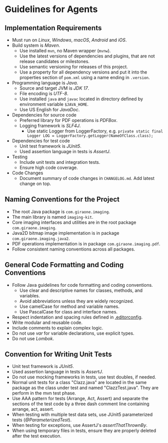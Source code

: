 # Guidelines for Agents

## Implementation Requirements

- Must run on *Linux*, *Windows*, *macOS*, *Android* and *iOS*.
- Build system is *Maven*.
  - Use installed `mvn`, no Maven wrapper (`mvnw`).
  - Use the latest versions of dependencies and plugins, that are not release candidates or milestones.
  - Use semantic versioning for releases of this project.
  - Use a property for all dependency versions and put it into the properties section of `pom.xml` using a name ending in `.version`.
- Programming language is *Java*.
  - Source and target JVM is *JDK 17*.
  - File encoding is *UTF-8*.
  - Use installed `java` and `javac` located in directory defined by environment variable `$JAVA_HOME`.
  - Use US English for *JavaDoc*.
- Dependencies for source code
  - Preferred library for PDF operations is *PDFBox*.
  - Logging framework is *SLF4J*.
    - Use static Logger from LoggerFactory, e.g. `private static final Logger LOG = LoggerFactory.getLogger(NameOfClass.class);`
- Dependencies for test code
  - Unit test framework is *JUnit5*.
  - Used assertion language in tests is *AssertJ*.
- Testing
  - Include unit tests and integration tests.
  - Ensure high code coverage.
- Code Changes
  - Document summary of code changes in `CHANGELOG.md`. Add latest change on top.
  
## Naming Conventions for the Project

- The root Java package is `com.giraone.imaging`.
- The main library is named `imaging-kit`.
- Core imaging interfaces and utilities are in the root package `com.giraone.imaging`.
- Java2D bitmap image implementation is in package `com.giraone.imaging.java2`.
- PDF operations implementation is in package `com.giraone.imaging.pdf`.
- Follow consistent naming conventions across all packages.

## General Code Formatting and Coding Conventions

- Follow Java guidelines for code formatting and coding conventions.
  - Use clear and descriptive names for classes, methods, and variables.
  - Avoid abbreviations unless they are widely recognized.
  - Use camelCase for method and variable names.
  - Use PascalCase for class and interface names.
- Respect indentation and spacing rules defined in [.editorconfig](.editorconfig).
- Write modular and reusable code.
- Include comments to explain complex logic.
- Do not use *var* for variable declarations, use explicit types.
- Do not use *Lombok*.

## Convention for Writing Unit Tests

- Unit test framework is *JUnit5*.
- Used assertion language in tests is *AssertJ*.
- Do not use mocking frameworks in tests, use test doubles, if needed.
- Normal unit tests for a class "Clazz.java" are located in the same package as the class under test and named "ClazzTest.java".
  They are perform in the mvn test phase.
- Use AAA pattern for tests (Arrange, Act, Assert) and separate the sections of the test code
  by a three dash comment line containing arrange, act, assert.
- When testing with multiple test data sets, use JUnit5 parameterized tests (*@ParameterizedTest*).
- When testing for exceptions, use AssertJ's *assertThatThrownBy*.
- When using temporary files in tests, ensure they are properly deleted after the test execution.